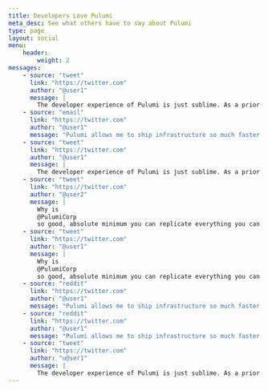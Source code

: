 ```yaml
---
title: Developers Love Pulumi
meta_desc: See what others have to say about Pulumi
type: page
layout: social
menu:
    header:
        weight: 2
messages:
    - source: "tweet"
      link: "https://twitter.com"
      author: "@user1"
      message: |
        The developer experience of Pulumi is just sublime. As a prior Terraform user, the grass is substantially greener on this side. I'm so glad I made the switch two years back. Using Terraform for my current use case would be a massive downgrade.
    - source: "email"
      link: "https://twitter.com"
      author: "@user1"
      message: "Pulumi allows me to ship infrastructure so much faster!!"
    - source: "tweet"
      link: "https://twitter.com"
      author: "@user1"
      message: |
        The developer experience of Pulumi is just sublime. As a prior Terraform user, the grass is substantially greener on this side. I'm so glad I made the switch two years back. Using Terraform for my current use case would be a massive downgrade.
    - source: "tweet"
      link: "https://twitter.com"
      author: "@user2"
      message: | 
        Why is 
        @PulumiCorp
        so good, absolute minimum you can replicate everything you can do with other tools but that's just the start. If your #IaC is proper code you can use other sdks to fill gaps and it can be seamless. Used sdk to get secrets to pass to Pulumi, just worked 😍
    - source: "tweet"
      link: "https://twitter.com"
      author: "@user1"
      message: | 
        Why is 
        @PulumiCorp
        so good, absolute minimum you can replicate everything you can do with other tools but that's just the start. If your #IaC is proper code you can use other sdks to fill gaps and it can be seamless. Used sdk to get secrets to pass to Pulumi, just worked 😍
    - source: "reddit"
      link: "https://twitter.com"
      author: "@user1"
      message: "Pulumi allows me to ship infrastructure so much faster!!"
    - source: "reddit"
      link: "https://twitter.com"
      author: "@user1"
      message: "Pulumi allows me to ship infrastructure so much faster!!"
    - source: "tweet"
      link: "https://twitter.com"
      author: "u@ser1"
      message: |
        The developer experience of Pulumi is just sublime. As a prior Terraform user, the grass is substantially greener on this side. I'm so glad I made the switch two years back. Using Terraform for my current use case would be a massive downgrade.
---
```


